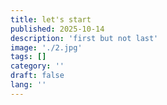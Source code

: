 ```yaml
---
title: let's start
published: 2025-10-14
description: 'first but not last'
image: './2.jpg'
tags: []
category: ''
draft: false 
lang: ''
---
```

